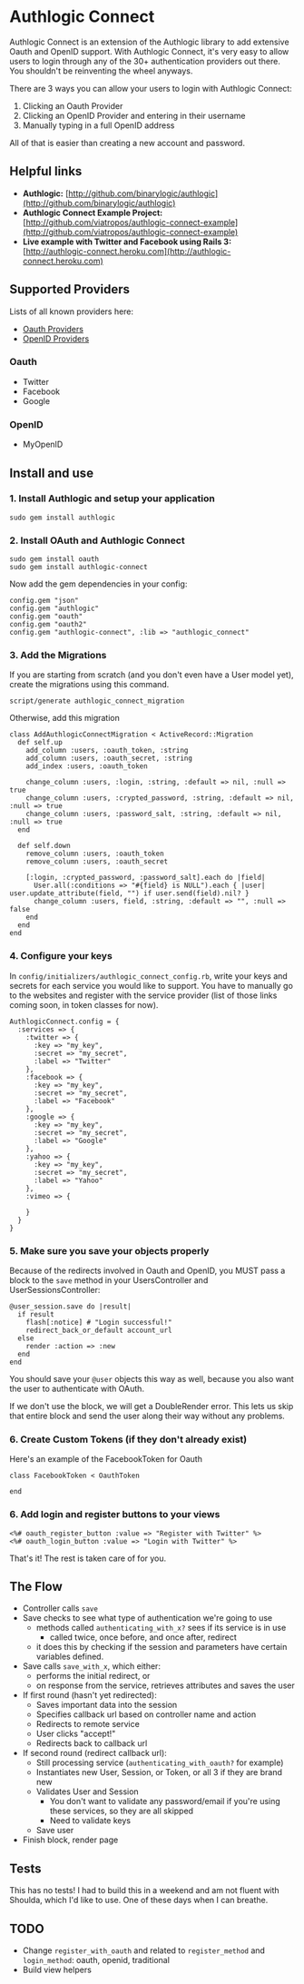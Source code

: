 # Authlogic Connect

Authlogic Connect is an extension of the Authlogic library to add extensive Oauth and OpenID support. With Authlogic Connect, it's very easy to allow users to login through any of the 30+ authentication providers out there.  You shouldn't be reinventing the wheel anyways.

There are 3 ways you can allow your users to login with Authlogic Connect:

1. Clicking an Oauth Provider
2. Clicking an OpenID Provider and entering in their username
3. Manually typing in a full OpenID address

All of that is easier than creating a new account and password.

## Helpful links

*	<b>Authlogic:</b> [http://github.com/binarylogic/authlogic](http://github.com/binarylogic/authlogic)
*	<b>Authlogic Connect Example Project:</b> [http://github.com/viatropos/authlogic-connect-example](http://github.com/viatropos/authlogic-connect-example)
*	<b>Live example with Twitter and Facebook using Rails 3:</b> [http://authlogic-connect.heroku.com](http://authlogic-connect.heroku.com)

## Supported Providers

Lists of all known providers here:

- [Oauth Providers](http://wiki.oauth.net/ServiceProviders)
- [OpenID Providers](http://en.wikipedia.org/wiki/List_of_OpenID_providers)

### Oauth

- Twitter
- Facebook
- Google

### OpenID

- MyOpenID

## Install and use

### 1. Install Authlogic and setup your application

    sudo gem install authlogic

### 2. Install OAuth and Authlogic Connect

    sudo gem install oauth
    sudo gem install authlogic-connect

Now add the gem dependencies in your config:

    config.gem "json"
    config.gem "authlogic"
    config.gem "oauth"
    config.gem "oauth2"
    config.gem "authlogic-connect", :lib => "authlogic_connect"

### 3. Add the Migrations

If you are starting from scratch (and you don't even have a User model yet), create the migrations using this command.

    script/generate authlogic_connect_migration

Otherwise, add this migration

    class AddAuthlogicConnectMigration < ActiveRecord::Migration
      def self.up
        add_column :users, :oauth_token, :string
        add_column :users, :oauth_secret, :string
        add_index :users, :oauth_token

        change_column :users, :login, :string, :default => nil, :null => true
        change_column :users, :crypted_password, :string, :default => nil, :null => true
        change_column :users, :password_salt, :string, :default => nil, :null => true
      end

      def self.down
        remove_column :users, :oauth_token
        remove_column :users, :oauth_secret

        [:login, :crypted_password, :password_salt].each do |field|
          User.all(:conditions => "#{field} is NULL").each { |user| user.update_attribute(field, "") if user.send(field).nil? }
          change_column :users, field, :string, :default => "", :null => false
        end
      end
    end
    
### 4. Configure your keys

In `config/initializers/authlogic_connect_config.rb`, write your keys and secrets for each service you would like to support.  You have to manually go to the websites and register with the service provider (list of those links coming soon, in token classes for now).

    AuthlogicConnect.config = {
      :services => {
        :twitter => {
          :key => "my_key",
          :secret => "my_secret",
          :label => "Twitter"
        },
        :facebook => {
          :key => "my_key",
          :secret => "my_secret",
          :label => "Facebook"
        },
        :google => {
          :key => "my_key",
          :secret => "my_secret",
          :label => "Google"
        },
        :yahoo => {
          :key => "my_key",
          :secret => "my_secret",
          :label => "Yahoo"
        },
        :vimeo => {
      
        }
      }
    }

### 5. Make sure you save your objects properly

Because of the redirects involved in Oauth and OpenID, you MUST pass a block to the `save` method in your UsersController and UserSessionsController:

    @user_session.save do |result|
      if result
        flash[:notice] # "Login successful!"
        redirect_back_or_default account_url
      else
        render :action => :new
      end
    end

You should save your `@user` objects this way as well, because you also want the user to authenticate with OAuth.

If we don't use the block, we will get a DoubleRender error. This lets us skip that entire block and send the user along their way without any problems.

### 6. Create Custom Tokens (if they don't already exist)

Here's an example of the FacebookToken for Oauth

    class FacebookToken < OauthToken
    
    end
  
### 6. Add login and register buttons to your views

    <%# oauth_register_button :value => "Register with Twitter" %>
    <%# oauth_login_button :value => "Login with Twitter" %>

That's it! The rest is taken care of for you.

## The Flow

- Controller calls `save`
- Save checks to see what type of authentication we're going to use
  - methods called `authenticating_with_x?` sees if its service is in use
    - called twice, once before, and once after, redirect
  - it does this by checking if the session and parameters have certain variables defined.
- Save calls `save_with_x`, which either:
  - performs the initial redirect, or
  - on response from the service, retrieves attributes and saves the user
- If first round (hasn't yet redirected):
  - Saves important data into the session
  - Specifies callback url based on controller name and action
  - Redirects to remote service
  - User clicks "accept!"
  - Redirects back to callback url
- If second round (redirect callback url):
  - Still processing service (`authenticating_with_oauth?` for example)
  - Instantiates new User, Session, or Token, or all 3 if they are brand new
  - Validates User and Session
    - You don't want to validate any password/email if you're using these services,
      so they are all skipped
    - Need to validate keys
  - Save user
- Finish block, render page

## Tests

This has no tests!  I had to build this in a weekend and am not fluent with Shoulda, which I'd like to use.  One of these days when I can breathe.

## TODO

- Change `register_with_oauth` and related to `register_method` and `login_method`: oauth, openid, traditional
- Build view helpers